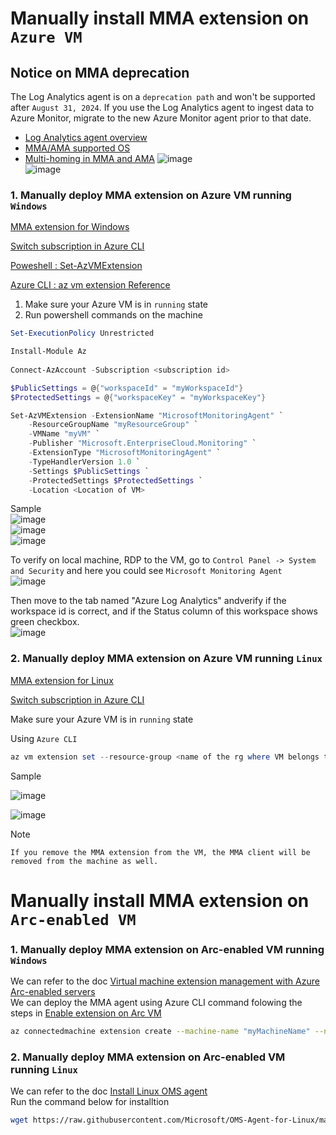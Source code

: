 # Manually install MMA extension on `Azure VM`
## Notice on MMA deprecation
The Log Analytics agent is on a `deprecation path` and won't be supported after `August 31, 2024`. If you use the Log Analytics agent to ingest data to Azure Monitor, migrate to the new Azure Monitor agent prior to that date.
* [Log Analytics agent overview](https://learn.microsoft.com/en-us/azure/azure-monitor/agents/log-analytics-agent)
* [MMA/AMA supported OS](https://learn.microsoft.com/en-us/azure/azure-monitor/agents/agents-overview#supported-operating-systems)
* [Multi-homing in MMA and AMA](https://learn.microsoft.com/en-us/azure/sentinel/ama-migrate#gap-analysis-between-agents)
![image](https://github.com/guguji666666/GJS-MDC-Tips/assets/96930989/a22ed3d2-6c9c-4947-aec5-e76fe69b9665) <br>
![image](https://github.com/guguji666666/GJS-MDC-Tips/assets/96930989/c2378eef-8c12-4e86-b12c-5c1704543970)

### 1. Manually deploy MMA extension on Azure VM running `Windows`
[MMA extension for Windows](https://learn.microsoft.com/en-us/azure/virtual-machines/extensions/oms-windows?toc=%2Fazure%2Fazure-monitor%2Ftoc.json#powershell-deployment)

[Switch subscription in Azure CLI](https://learn.microsoft.com/en-us/cli/azure/manage-azure-subscriptions-azure-cli#change-the-active-subscription)

[Poweshell : Set-AzVMExtension](https://learn.microsoft.com/en-us/powershell/module/az.compute/set-azvmextension?view=azps-9.2.0)

[Azure CLI : az vm extension Reference](https://learn.microsoft.com/en-us/cli/azure/vm/extension?view=azure-cli-latest)

1. Make sure your Azure VM is in `running` state <br>
2. Run powershell commands on the machine <br>
```powershell
Set-ExecutionPolicy Unrestricted
```
```powershell
Install-Module Az
  
Connect-AzAccount -Subscription <subscription id>

$PublicSettings = @{"workspaceId" = "myWorkspaceId"}
$ProtectedSettings = @{"workspaceKey" = "myWorkspaceKey"}

Set-AzVMExtension -ExtensionName "MicrosoftMonitoringAgent" `
    -ResourceGroupName "myResourceGroup" `
    -VMName "myVM" `
    -Publisher "Microsoft.EnterpriseCloud.Monitoring" `
    -ExtensionType "MicrosoftMonitoringAgent" `
    -TypeHandlerVersion 1.0 `
    -Settings $PublicSettings `
    -ProtectedSettings $ProtectedSettings `
    -Location <Location of VM>
```

Sample <br>
![image](https://user-images.githubusercontent.com/96930989/211575414-8800a998-4ece-47fc-98d9-ac6eef9c12fa.png) <br>
![image](https://user-images.githubusercontent.com/96930989/211575464-1bef01bc-995e-46a7-b9e3-e4fe78fed93f.png) <br>
![image](https://user-images.githubusercontent.com/96930989/211575553-ffab9ace-1093-4bb7-91a2-75c175ddbac1.png) <br>

To verify on local machine, RDP to the VM, go to `Control Panel -> System and Security` and here you could see `Microsoft Monitoring Agent`  <br>
![image](https://user-images.githubusercontent.com/96930989/212033799-9fb7eec1-4179-4de4-8c7f-901c709694c8.png)  <br>

Then move to the tab named "Azure Log Analytics" andverify if the workspace id is correct, and if the Status column of this workspace shows green checkbox. <br>
![image](https://user-images.githubusercontent.com/96930989/212016538-d5f340f2-aef0-40b9-857b-6e5a99112199.png)


### 2. Manually deploy MMA extension on Azure VM running `Linux`
[MMA extension for Linux](https://learn.microsoft.com/en-us/azure/virtual-machines/extensions/oms-linux?toc=%2Fazure%2Fazure-monitor%2Ftoc.json)

[Switch subscription in Azure CLI](https://learn.microsoft.com/en-us/cli/azure/manage-azure-subscriptions-azure-cli#change-the-active-subscription)

Make sure your Azure VM is in `running` state

Using `Azure CLI`
```powershell
az vm extension set --resource-group <name of the rg where VM belongs to> --vm-name <name of VM> --name OmsAgentForLinux --publisher Microsoft.EnterpriseCloud.Monitoring --protected-settings '{"workspaceKey":"myWorkspaceKey"}' --settings '{"workspaceId":"myWorkspaceId","skipDockerProviderInstall": true}' --version 1.13
```
Sample

![image](https://user-images.githubusercontent.com/96930989/211572995-01220bed-d43f-4b73-8914-7abf208cd09c.png)

![image](https://user-images.githubusercontent.com/96930989/211573097-676a1207-d0cf-46b0-b7c7-5d5403d979a7.png)

Note
```
If you remove the MMA extension from the VM, the MMA client will be removed from the machine as well.
```

# Manually install MMA extension on `Arc-enabled VM`
### 1. Manually deploy MMA extension on Arc-enabled VM running `Windows`
We can refer to the doc [Virtual machine extension management with Azure Arc-enabled servers](https://learn.microsoft.com/en-us/azure/azure-arc/servers/manage-vm-extensions) <br>
We can deploy the MMA agent using Azure CLI command folowing the steps in [Enable extension on Arc VM](https://learn.microsoft.com/en-us/azure/azure-arc/servers/manage-vm-extensions-cli#enable-extension)
```sh
az connectedmachine extension create --machine-name "myMachineName" --name "MicrosoftMonitoringAgent" --location "regionName" --settings '{\"workspaceId\":\"myWorkspaceId\"}' --protected-settings '{\"workspaceKey\":\"myWorkspaceKey\"}' --resource-group "myResourceGroup" --type-handler-version "1.13" --type "OmsAgentForLinux or MicrosoftMonitoringAgent" --publisher "Microsoft.EnterpriseCloud.Monitoring"
```

### 2. Manually deploy MMA extension on Arc-enabled VM running `Linux`
We can refer to the doc [Install Linux OMS agent](https://learn.microsoft.com/en-us/azure/azure-monitor/agents/agent-windows?tabs=command-line#install-the-agent)<br>
Run the command below for installtion <br>
```sh
wget https://raw.githubusercontent.com/Microsoft/OMS-Agent-for-Linux/master/installer/scripts/onboard_agent.sh && sh onboard_agent.sh -w <YOUR WORKSPACE ID> -s <YOUR WORKSPACE PRIMARY KEY>
```


